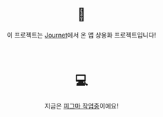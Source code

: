 <div align="center">
  <h1>📱</h1>
  이 프로젝트는 <a href="https://github.com/r6hex-1g/Journet">Journet</a>에서 온 앱 상용화 프로젝트입니다!
  <br>
  <br>
  <br>
  <h1>💻</h1>
  지금은 <a href="https://www.figma.com/design/tpIASUiJgMxzZKxIyAqr6t/App-design?node-id=0-1&t=B3zGqVt5Nz4zowIS-1">피그마 작업중</a>이에요!
</div>
